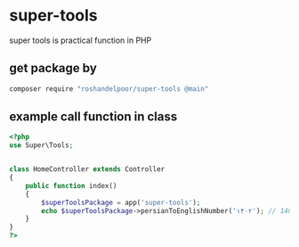 # super-tools
super tools is practical function in PHP

get package by
--------------
```bash
composer require "roshandelpoor/super-tools @main"
```

example call function in class
------------------------------

```php
<?php
use Super\Tools;


class HomeController extends Controller
{
    public function index()
    {
        $superToolsPackage = app('super-tools');
        echo $superToolsPackage->persianToEnglishNumber('۱۴۰۲'); // 1402
    }
}
?>
```